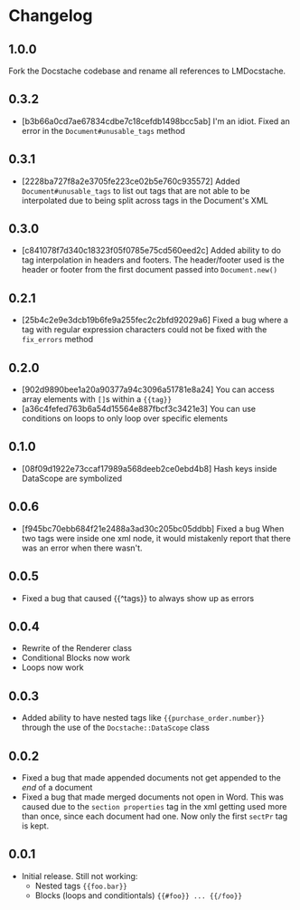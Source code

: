 # Changelog

## 1.0.0
  Fork the Docstache codebase and rename all references to LMDocstache.

## 0.3.2
* [b3b66a0cd7ae67834cdbe7c18cefdb1498bcc5ab] I'm an idiot.  Fixed an error in the `Document#unusable_tags` method

## 0.3.1
* [2228ba727f8a2e3705fe223ce02b5e760c935572] Added `Document#unusable_tags` to list out tags that are not able to be interpolated due to being split across tags in the Document's XML

## 0.3.0
* [c841078f7d340c18323f05f0785e75cd560eed2c] Added ability to do tag interpolation in headers and footers.  The header/footer used is the header or footer from the first document passed into `Document.new()`

## 0.2.1
* [25b4c2e9e3dcb19b6fe9a255fec2c2bfd92029a6] Fixed a bug where a tag with regular expression characters could not be fixed with the `fix_errors` method

## 0.2.0

* [902d9890bee1a20a90377a94c3096a51781e8a24] You can access array elements with `[]`s within a `{{tag}}`
* [a36c4fefed763b6a54d15564e887fbcf3c3421e3] You can use conditions on loops to only loop over specific elements

## 0.1.0

* [08f09d1922e73ccaf17989a568deeb2ce0ebd4b8] Hash keys inside DataScope are symbolized

## 0.0.6

* [f945bc70ebb684f21e2488a3ad30c205bc05ddbb] Fixed a bug When two tags were inside one xml node, it would mistakenly report that there was an error when there wasn't.

## 0.0.5

* Fixed a bug that caused {{^tags}} to always show up as errors

## 0.0.4

* Rewrite of the Renderer class
* Conditional Blocks now work
* Loops now work

## 0.0.3

* Added ability to have nested tags like `{{purchase_order.number}}` through the
  use of the `Docstache::DataScope` class

## 0.0.2

* Fixed a bug that made appended documents not get appended to the *end* of a
  document
* Fixed a bug that made merged documents not open in Word.  This was caused due
  to the `section properties` tag in the xml getting used more than once, since
  each document had one.  Now only the first `sectPr` tag is kept.

## 0.0.1

* Initial release.  Still not working:
  * Nested tags `{{foo.bar}}`
  * Blocks (loops and conditiontals) `{{#foo}} ... {{/foo}}`
